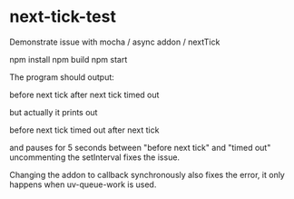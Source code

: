 next-tick-test
==================

Demonstrate issue with mocha / async addon / nextTick

npm install
npm build
npm start

The program should output:

before next tick
after next tick
timed out

but actually it prints out

before next tick
timed out
after next tick

and pauses for 5 seconds between "before next tick" and "timed out"
uncommenting the setInterval fixes the issue.

Changing the addon to callback synchronously also fixes the error, it only
happens when uv-queue-work is used.